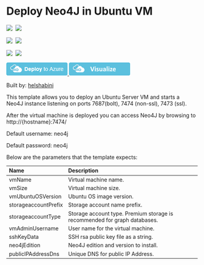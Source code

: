 # Deploy Neo4J in Ubuntu VM

<IMG SRC="https://azbotstorage.blob.core.windows.net/badges/neo4j-ubuntu-vm/PublicLastTestDate.svg" />&nbsp;
<IMG SRC="https://azbotstorage.blob.core.windows.net/badges/neo4j-ubuntu-vm/PublicDeployment.svg" />&nbsp;

<IMG SRC="https://azbotstorage.blob.core.windows.net/badges/neo4j-ubuntu-vm/FairfaxLastTestDate.svg" />&nbsp;
<IMG SRC="https://azbotstorage.blob.core.windows.net/badges/neo4j-ubuntu-vm/FairfaxDeployment.svg" />&nbsp;

<IMG SRC="https://azbotstorage.blob.core.windows.net/badges/neo4j-ubuntu-vm/BestPracticeResult.svg" />&nbsp;
<IMG SRC="https://azbotstorage.blob.core.windows.net/badges/neo4j-ubuntu-vm/CredScanResult.svg" />&nbsp;

<a href="https://portal.azure.com/#create/Microsoft.Template/uri/https%3A%2F%2Fraw.githubusercontent.com%2FAzure%2Fazure-quickstart-templates%2Fmaster%2Fneo4j-ubuntu-vm%2Fazuredeploy.json" target="_blank">
    <img src="https://raw.githubusercontent.com/Azure/azure-quickstart-templates/master/1-CONTRIBUTION-GUIDE/images/deploytoazure.png"/>
</a>
<a href="http://armviz.io/#/?load=https%3A%2F%2Fraw.githubusercontent.com%2FAzure%2Fazure-quickstart-templates%2Fmaster%2Fneo4j-ubuntu-vm%2Fazuredeploy.json" target="_blank">
    <img src="https://raw.githubusercontent.com/Azure/azure-quickstart-templates/master/1-CONTRIBUTION-GUIDE/images/visualizebutton.png"/>
</a>

Built by: [helshabini](https://github.com/helshabini)

This template allows you to deploy an Ubuntu Server VM
and starts a Neo4J instance listening on ports 7687(bolt), 7474 (non-ssl), 7473 (ssl).

After the virtual machine is deployed you can access Neo4J by browsing to http://{hostname}:7474/

Default username: neo4j

Default password: neo4j

Below are the parameters that the template expects:

| Name   | Description    |
|:--- |:---|
| vmName | Virtual machine name. |
| vmSize | Virtual machine size. |
| vmUbuntuOSVersion | Ubuntu OS image version. |
| storageaccountPrefix | Storage account name prefix. |
| storageaccountType | Storage account type. Premium storage is recommended for graph databases. |
| vmAdminUsername  | User name for the virtual machine. |
| sshKeyData  | SSH rsa public key file as a string. |
| neo4jEdition | Neo4J edition and version to install. |
| publicIPAddressDns  | Unique DNS for public IP Address. |
